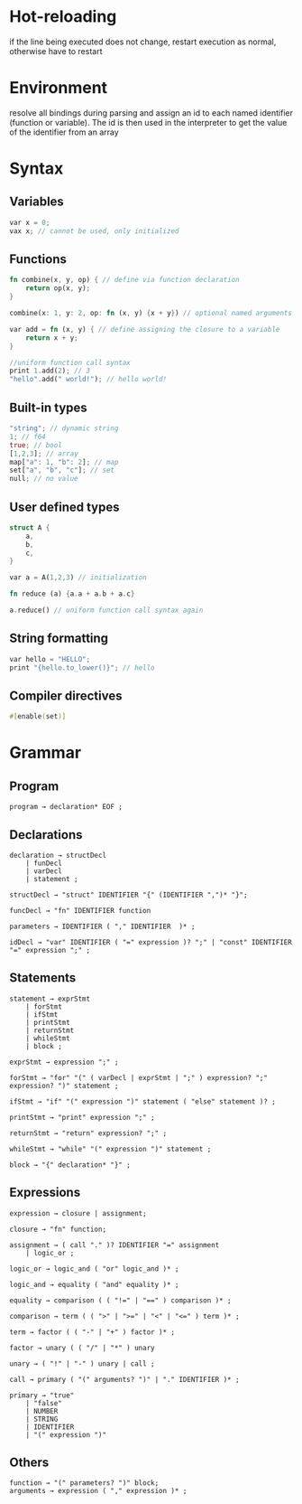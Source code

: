 # Hot-reloading
if the line being executed does not change, restart execution as normal, otherwise have to restart

# Environment
resolve all bindings during parsing and assign an id to each named identifier (function or variable). The id is then used in the interpreter to get the value of the identifier from an array

# Syntax
## Variables
```rs
var x = 0;
vax x; // cannot be used, only initialized
```

## Functions
```rs
fn combine(x, y, op) { // define via function declaration
	return op(x, y);
}

combine(x: 1, y: 2, op: fn (x, y) {x + y}) // optional named arguments

var add = fn (x, y) { // define assigning the closure to a variable
	return x + y;
}

//uniform function call syntax
print 1.add(2); // 3
"hello".add(" world!"); // hello world!
```

## Built-in types
```rs
"string"; // dynamic string
1; // f64
true; // bool
[1,2,3]; // array
map["a": 1, "b": 2]; // map
set["a", "b", "c"]; // set
null; // no value
```

## User defined types
```rs
struct A {
	a,
	b,
	c,
}

var a = A(1,2,3) // initialization

fn reduce (a) {a.a + a.b + a.c}

a.reduce() // uniform function call syntax again
```

## String formatting
```rs
var hello = "HELLO";
print "{hello.to_lower()}"; // hello
```

## Compiler directives
```rs
#[enable(set)]
```

# Grammar
## Program
```text
program → declaration* EOF ;
```
## Declarations
```text
declaration → structDecl
	| funDecl
	| varDecl
	| statement ;

structDecl → "struct" IDENTIFIER "{" (IDENTIFIER ",")* "}";

funcDecl → "fn" IDENTIFIER function

parameters → IDENTIFIER ( "," IDENTIFIER  )* ;

idDecl → "var" IDENTIFIER ( "=" expression )? ";" | "const" IDENTIFIER "=" expression ";" ;
```

## Statements
```text
statement → exprStmt
	| forStmt
	| ifStmt
	| printStmt
	| returnStmt
	| whileStmt
	| block ;

exprStmt → expression ";" ;

forStmt → "for" "(" ( varDecl | exprStmt | ";" ) expression? ";" expression? ")" statement ;

ifStmt → "if" "(" expression ")" statement ( "else" statement )? ;

printStmt → "print" expression ";" ;

returnStmt → "return" expression? ";" ;

whileStmt → "while" "(" expression ")" statement ;

block → "{" declaration* "}" ;
```

## Expressions
```
expression → closure | assignment;

closure → "fn" function;

assignment → ( call "." )? IDENTIFIER "=" assignment
	| logic_or ;

logic_or → logic_and ( "or" logic_and )* ;

logic_and → equality ( "and" equality )* ;

equality → comparison ( ( "!=" | "==" ) comparison )* ;

comparison → term ( ( ">" | ">=" | "<" | "<=" ) term )* ;

term → factor ( ( "-" | "+" ) factor )* ;

factor → unary ( ( "/" | "*" ) unary

unary → ( "!" | "-" ) unary | call ;

call → primary ( "(" arguments? ")" | "." IDENTIFIER )* ;

primary → "true"
	| "false"
	| NUMBER
	| STRING
	| IDENTIFIER
	| "(" expression ")"
```

## Others
```text
function → "(" parameters? ")" block;
arguments → expression ( "," expression )* ;
```

